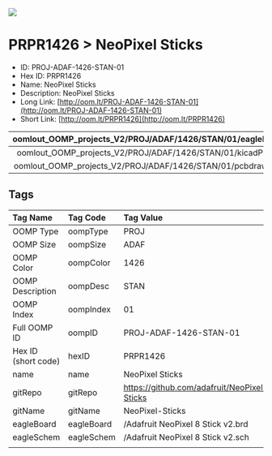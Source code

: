 


  
![][im]
# PRPR1426 > NeoPixel Sticks

- ID: PROJ-ADAF-1426-STAN-01
- Hex ID: PRPR1426
- Name: NeoPixel Sticks
- Description: NeoPixel Sticks
- Long Link: [http://oom.lt/PROJ-ADAF-1426-STAN-01](http://oom.lt/PROJ-ADAF-1426-STAN-01)
- Short Link: [http://oom.lt/PRPR1426](http://oom.lt/PRPR1426)
  

|oomlout_OOMP_projects_V2/PROJ/ADAF/1426/STAN/01/eagleImage.png|oomlout_OOMP_projects_V2/PROJ/ADAF/1426/STAN/01/eagleSchemImage.png|oomlout_OOMP_projects_V2/PROJ/ADAF/1426/STAN/01/kicadPcb3dFront.png|oomlout_OOMP_projects_V2/PROJ/ADAF/1426/STAN/01/kicadPcb3dBack.png|
| :---: | :---: | :---: | :---: |
|oomlout_OOMP_projects_V2/PROJ/ADAF/1426/STAN/01/kicadPcb3d.png|oomlout_OOMP_projects_V2/PROJ/ADAF/1426/STAN/01/bomBack.png|oomlout_OOMP_projects_V2/PROJ/ADAF/1426/STAN/01/bomFront.png|oomlout_OOMP_projects_V2/PROJ/ADAF/1426/STAN/01/pcbdraw.svg|
|oomlout_OOMP_projects_V2/PROJ/ADAF/1426/STAN/01/pcbdrawBack.svg||||

## Tags
  

|Tag Name|Tag Code|Tag Value|
| :--- | :--- | :--- |
|OOMP Type|oompType|PROJ|
|OOMP Size|oompSize|ADAF|
|OOMP Color|oompColor|1426|
|OOMP Description|oompDesc|STAN|
|OOMP Index|oompIndex|01|
|Full OOMP ID|oompID|PROJ-ADAF-1426-STAN-01|
|Hex ID (short code)|hexID|PRPR1426|
|name|name|NeoPixel Sticks|
|gitRepo|gitRepo|https://github.com/adafruit/NeoPixel-Sticks|
|gitName|gitName|NeoPixel-Sticks|
|eagleBoard|eagleBoard|/Adafruit NeoPixel 8 Stick v2.brd|
|eagleSchem|eagleSchem|/Adafruit NeoPixel 8 Stick v2.sch|
||||



[im]: PROJ/ADAF/1426/STAN/01/kicadPcb3d_450.png
